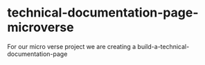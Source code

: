 # technical-documentation-page-microverse
For our micro verse project we are creating a build-a-technical-documentation-page

